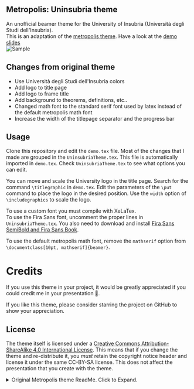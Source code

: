 
## Metropolis: Uninsubria theme
An unofficial beamer theme for the University of Insubria (Università degli Studi dell'Insubria).\
This is an adaptation of the [metropolis theme](https://github.com/matze/mtheme).
Have a look at the [demo slides]()\
![Sample](http://i.imgur.com/Bxu52fz.png)

## Changes from original theme
- Use Università degli Studi dell'Insubria colors
- Add logo to title page
- Add logo to frame title
- Add background to theorems, definitions, etc..
- Changed math font to the standard serif font used by latex instead of the default metropolis math font
- Increase the width of the titlepage separator and the progress bar

## Usage
Clone this repository and edit the `demo.tex` file. Most of the changes that I made are grouped in the `UninsubriaTheme.tex`. This file is automatically imported in `demo.tex`. Check `UninsubriaTheme.tex` to see what options you can edit.

You can move and scale the University logo in the title page. Search for the command `\titlegraphic` in `demo.tex`. Edit the parameters of the `\put` command to place the logo in the desired position. Use the `width` option of `\includegraphics` to scale the logo.

To use a custom font you must compile with XeLaTex.\
To use the Fira Sans font, uncomment the proper lines in `UninsubriaTheme.tex`. You also need to download and install [Fira Sans SemiBold and Fira Sans Book](https://github.com/mozilla/Fira/tree/master/ttf).

To use the default metropolis math font, remove the `mathserif` option from `\documentclass[10pt, mathserif]{beamer}`.

# Credits

If you use this theme in your project, it would be greatly appreciated if you could credit me in your presentation 🙂.

If you like this theme, please consider starring the project on GitHub to show your appreciation.

## License

The theme itself is licensed under a [Creative Commons Attribution-ShareAlike
4.0 International License](http://creativecommons.org/licenses/by-sa/4.0/). This
means that if you change the theme and re-distribute it, you *must* retain the
copyright notice header and license it under the same CC-BY-SA license. This
does not affect the presentation that you create with the theme.


[demo slides]: http://mirrors.ctan.org/macros/latex/contrib/beamer-contrib/themes/metropolis/demo/demo.pdf
[manual]: http://mirrors.ctan.org/macros/latex/contrib/beamer-contrib/themes/metropolis/doc/metropolistheme.pdf
[CTAN]: http://ctan.org/pkg/beamertheme-metropolis


<details>
  <summary>Original Metropolis theme ReadMe. Click to Expand.</summary>
## Metropolis


**IMPORTANT NOTICES FOR VERSION 1.0**

* The package and theme name changed from *m* to *metropolis*!
* The `title format` values have been restructured. Please refer to the
  [manual][].

---

Metropolis is a simple, modern Beamer theme suitable for anyone to use. It tries
to minimize noise and maximize space for content; the only visual flourish it
offers is an (optional) progress bar added to each slide. The core design
principles of the theme were described in a blog post
[here](http://bloerg.net/2014/09/20/a-modern-beamer-theme.html).

Not convinced? Have a look at the [demo slides][].

![Sample](http://i.imgur.com/Bxu52fz.png)


## Installation

To install a stable version of this theme, please refer to update instructions
of your TeX distribution. Metropolis is on [CTAN][] since December
2014 thus it is part of MikTeX and will be part of TeX Live 2016.

Installing Metropolis from source, like any Beamer theme, involves four easy
steps:

1. **Download the source** with a `git clone` of the [Metropolis repository](https://github.com/matze/mtheme)
   or as a [zip archive](https://github.com/matze/mtheme/archive/master.zip) of
   the latest development version.
2. **Compile the style files** by running `make sty` inside the downloaded
    directory. (Or run LaTeX directly on `source/metropolistheme.ins`.)
3. **Move the resulting `*.sty` files** to the folder containing your
   presentation. To use Metropolis with many presentations, run `make install`
   or move the `*.sty` files to a folder in your TeX path instead (might require
   `sudo` rights).
4. **Use the theme for your presentation** by declaring `\usetheme{metropolis}` in
    the preamble of your Beamer document.
5. **For best results** install Mozilla's [Fira Sans](https://github.com/bBoxType/FiraSans).


## Usage

The following code shows a minimal example of a Beamer presentation using
Metropolis.

```latex
\documentclass{beamer}
\usetheme{metropolis}           % Use metropolis theme
\title{A minimal example}
\date{\today}
\author{Matthias Vogelgesang}
\institute{Centre for Modern Beamer Themes}
\begin{document}
  \maketitle
  \section{First Section}
  \begin{frame}{First Frame}
    Hello, world!
  \end{frame}
\end{document}
```

Detailed information on using Metropolis can be found in the [manual][].

For an alternative dark color theme, please have a look at Ross Churchley's
excellent [owl](https://github.com/rchurchley/beamercolortheme-owl) theme.


## License

The theme itself is licensed under a [Creative Commons Attribution-ShareAlike
4.0 International License](http://creativecommons.org/licenses/by-sa/4.0/). This
means that if you change the theme and re-distribute it, you *must* retain the
copyright notice header and license it under the same CC-BY-SA license. This
does not affect the presentation that you create with the theme.


[demo slides]: http://mirrors.ctan.org/macros/latex/contrib/beamer-contrib/themes/metropolis/demo/demo.pdf
[manual]: http://mirrors.ctan.org/macros/latex/contrib/beamer-contrib/themes/metropolis/doc/metropolistheme.pdf
[CTAN]: http://ctan.org/pkg/beamertheme-metropolis
<\details>
